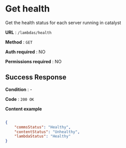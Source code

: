 # Get health

Get the health status for each server running in catalyst

**URL** : `/lambdas/health`

**Method** : `GET`

**Auth required** : NO

**Permissions required** : NO

## Success Response

**Condition** : -

**Code** : `200 OK`

**Content example**

```json

{
    "commsStatus": "Healthy",
    "contentStatus": "Unhealthy",
    "lambdaStatus": "Healthy"
}

```
